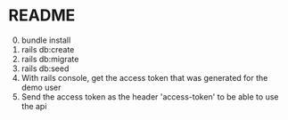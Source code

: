 # README

0. bundle install
1. rails db:create
2. rails db:migrate
3. rails db:seed
4. With rails console, get the access token that was generated for the demo user
5. Send the access token as the header 'access-token' to be able to use the api